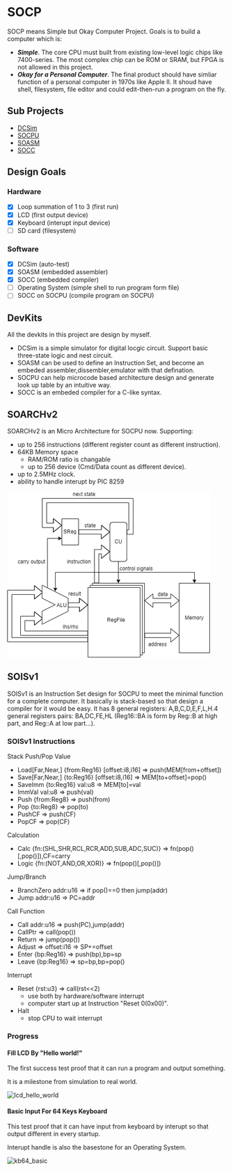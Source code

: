 # SOCP
SOCP means Simple but Okay Computer Project.
Goals is to build a computer which is:
- ***Simple***. The core CPU must built from existing low-level logic chips like 7400-series. The most complex chip can be ROM or SRAM, but FPGA is not allowed in this project.
- ***Okay for a Personal Computer***. The final product should have simliar function of a personal computer in 1970s like Apple II. It shoud have shell, filesystem, file editor and could edit-then-run a program on the fly.

## Sub Projects

* [DCSim](https://github.com/chasingfar/DCsim)
* [SOCPU](https://github.com/chasingfar/SOCPU)
* [SOASM](https://github.com/chasingfar/SOASM)
* [SOCC](https://github.com/chasingfar/SOCC)

## Design Goals

### Hardware
 
- [x] Loop summation of 1 to 3 (first run)
- [x] LCD (first output device)
- [x] Keyboard (interupt input device)
- [ ] SD card (filesystem)

### Software
- [x] DCSim (auto-test)
- [x] SOASM (embedded assembler)
- [x] SOCC (embedded compiler)
- [ ] Operating System (simple shell to run program form file)
- [ ] SOCC on SOCPU (compile program on SOCPU)
## DevKits

All the devkits in this project are design by myself.
* DCSim is a simple simulator for digital locgic circuit. Support basic three-state logic and nest circuit.
* SOASM can be used to define an Instruction Set, and become an embeded assembler,dissembler,emulator with that defination.
* SOCPU can help microcode based architecture design and generate look up table by an intuitive way.
* SOCC is an embeded compiler for a C-like syntax.

## SOARCHv2
SOARCHv2 is an Micro Architecture for
SOCPU now. Supporting:
* up to 256 instructions (different register count as different instruction).
* 64KB Memory space
    * RAM/ROM ratio is changable
    * up to 256 device (Cmd/Data count as different device).
* up to 2.5MHz clock.
* ability to handle interupt by PIC 8259

![](images/soarchv2.png)
## SOISv1

SOISv1 is an Instruction Set design for SOCPU to meet the minimal function for a complete computer.
It basically is stack-based so that design a compiler for it would be easy.
It has 8 general registers: A,B,C,D,E,F,L,H.4 general registers pairs: BA,DC,FE,HL (Reg16::BA is form by Reg::B at high part, and Reg::A at low part...).
### SOISv1 Instructions
Stack Push/Pop Value
* Load[Far,Near,] {from:Reg16} [offset:i8,i16] => push(MEM[from+offset])
* Save[Far,Near,] {to:Reg16} [offset:i8,i16] => MEM[to+offset]=pop()
* SaveImm {to:Reg16} val:u8 => MEM[to]=val
* ImmVal val:u8 => push(val)
* Push {from:Reg8} => push(from)
* Pop {to:Reg8} => pop(to)
* PushCF => push(CF)
* PopCF => pop(CF)

Calculation
* Calc {fn:(SHL,SHR,RCL,RCR,ADD,SUB,ADC,SUC)} => fn(pop()[,pop()]),CF=carry
* Logic {fn:(NOT,AND,OR,XOR)} => fn(pop()[,pop()])

Jump/Branch
* BranchZero addr:u16 => if pop()==0 then jump(addr)
* Jump addr:u16 => PC=addr

Call Function
* Call addr:u16 => push(PC),jump(addr)
* CallPtr => call(pop())
* Return => jump(pop())
* Adjust => offset:i16 => SP+=offset
* Enter {bp:Reg16} => push(bp),bp=sp
* Leave {bp:Reg16} => sp=bp,bp=pop()

Interrupt
* Reset {rst:u3} => call(rst<<2)
    * use both by hardware/software interrupt
    * computer start up at Instruction "Reset 0(0x00)".
* Halt
    * stop CPU to wait interrupt


### Progress

#### Fill LCD By "Hello world!"
The first success test proof that it can run a program and output something.

It is a milestone from simulation to real world.

![lcd_hello_world](images/lcd_hello_world.gif)
#### Basic Input For 64 Keys Keyboard
This test proof that it can have input from keyboard by interupt so that output different in every startup.

Interupt handle is also the basestone for an Operating System.

![kb64_basic](images/kb64_basic.gif)